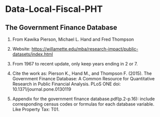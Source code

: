 # Data-Local-Fiscal-PHT

## The Government Finance Database
1. From Kawika Pierson, Michael L. Hand and Fred Thompson

2. Website: https://willamette.edu/mba/research-impact/public-datasets/index.html

3. From 1967 to recent update, only keep years ending in 2 or 7. 

4. Cite the work as: Pierson K., Hand M., and Thompson F. (2015). The Government Finance Database: A Common Resource for Quantitative Research in Public Financial Analysis. PLoS ONE doi: 10.1371/journal.pone.0130119

5. Appendix for the government finance database.pdf(p.2-p.16): include corresponding census codes or formulas for each database variable. Like Property Tax: T01. 

